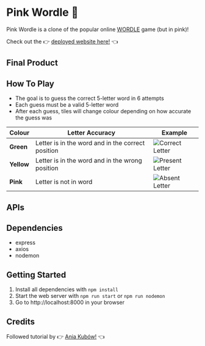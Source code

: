 # Pink Wordle :cherry_blossom:

Pink Wordle is a clone of the popular online [WORDLE](https://www.nytimes.com/games/wordle/index.html) game (but in pink)!

Check out the 👉 [deployed website here!](https://pink-wordle.herokuapp.com/) 👈

## Final Product

## How To Play

- The goal is to guess the correct 5-letter word in 6 attempts
- Each guess must be a valid 5-letter word
- After each guess, tiles will change colour depending on how accurate the guess was

| Colour     | Letter Accuracy                                   | Example                                                                                         |
| ---------- | ------------------------------------------------- | ----------------------------------------------------------------------------------------------- |
| **Green**  | Letter is in the word and in the correct position | ![Correct Letter](https://github.com/Ruby-Zhuang/wordle-clone/blob/main/docs/green_letter.png)  |
| **Yellow** | Letter is in the word and in the wrong position   | ![Present Letter](https://github.com/Ruby-Zhuang/wordle-clone/blob/main/docs/yellow_letter.png) |
| **Pink**   | Letter is not in word                             | ![Absent Letter](https://github.com/Ruby-Zhuang/wordle-clone/blob/main/docs/pink_letter.png)    |

## APIs

## Dependencies

- express
- axios
- nodemon

## Getting Started

1. Install all dependencies with `npm install`
2. Start the web server with `npm run start` or `npm run nodemon`
3. Go to http://localhost:8000 in your browser

## Credits

Followed tutorial by 👉 [Ania Kubów!](https://www.youtube.com/watch?v=mpby4HiElek) 👈
